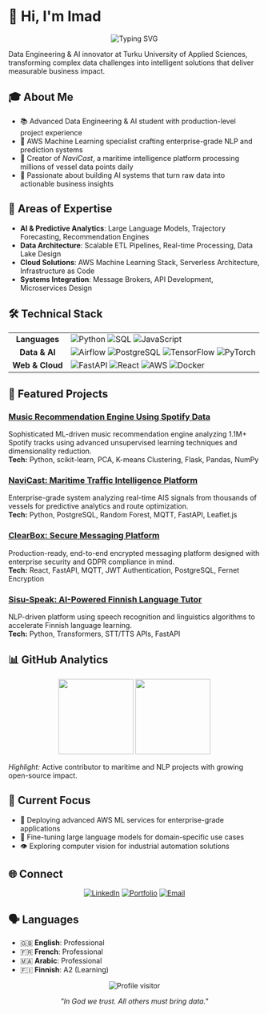 # 👋 Hi, I'm Imad 

<div align="center">
  <img src="https://readme-typing-svg.herokuapp.com?font=Inter&weight=500&size=24&pause=1000&color=3584E4&center=true&vCenter=true&random=false&width=600&lines=AI+%26+Machine+Learning+Engineer;Data+Pipeline+Architect;AWS+Certified+Specialist;Building+Tomorrow's+Intelligence" alt="Typing SVG" />
</div>

Data Engineering & AI innovator at Turku University of Applied Sciences, transforming complex data challenges into intelligent solutions that deliver measurable business impact.

## 🎓 About Me

- 📚 Advanced Data Engineering & AI student with production-level project experience
- 🌱 AWS Machine Learning specialist crafting enterprise-grade NLP and prediction systems
- 🚢 Creator of *NaviCast*, a maritime intelligence platform processing millions of vessel data points daily
- 🤖 Passionate about building AI systems that turn raw data into actionable business insights

## 🧠 Areas of Expertise

- **AI & Predictive Analytics**: Large Language Models, Trajectory Forecasting, Recommendation Engines
- **Data Architecture**: Scalable ETL Pipelines, Real-time Processing, Data Lake Design
- **Cloud Solutions**: AWS Machine Learning Stack, Serverless Architecture, Infrastructure as Code
- **Systems Integration**: Message Brokers, API Development, Microservices Design

## 🛠️ Technical Stack

<div align="center">
  <table>
    <tr>
      <td align="center"><b>Languages</b></td>
      <td>
        <img src="https://img.shields.io/badge/Python-3776AB?style=for-the-badge&logo=python&logoColor=white" alt="Python"/>
        <img src="https://img.shields.io/badge/SQL-4479A1?style=for-the-badge&logo=postgresql&logoColor=white" alt="SQL"/>
        <img src="https://img.shields.io/badge/JavaScript-F7DF1E?style=for-the-badge&logo=javascript&logoColor=black" alt="JavaScript"/>
      </td>
    </tr>
    <tr>
      <td align="center"><b>Data & AI</b></td>
      <td>
        <img src="https://img.shields.io/badge/Airflow-017CEE?style=for-the-badge&logo=apache-airflow&logoColor=white" alt="Airflow"/>
        <img src="https://img.shields.io/badge/PostgreSQL-316192?style=for-the-badge&logo=postgresql&logoColor=white" alt="PostgreSQL"/>
        <img src="https://img.shields.io/badge/TensorFlow-FF6F00?style=for-the-badge&logo=tensorflow&logoColor=white" alt="TensorFlow"/>
        <img src="https://img.shields.io/badge/PyTorch-EE4C2C?style=for-the-badge&logo=pytorch&logoColor=white" alt="PyTorch"/>
      </td>
    </tr>
    <tr>
      <td align="center"><b>Web & Cloud</b></td>
      <td>
        <img src="https://img.shields.io/badge/FastAPI-009688?style=for-the-badge&logo=fastapi&logoColor=white" alt="FastAPI"/>
        <img src="https://img.shields.io/badge/React-61DAFB?style=for-the-badge&logo=react&logoColor=black" alt="React"/>
        <img src="https://img.shields.io/badge/AWS-232F3E?style=for-the-badge&logo=amazon-aws&logoColor=white" alt="AWS"/>
        <img src="https://img.shields.io/badge/Docker-2496ED?style=for-the-badge&logo=docker&logoColor=white" alt="Docker"/>
      </td>
    </tr>
  </table>
</div>

## 🚀 Featured Projects

### [Music Recommendation Engine Using Spotify Data]((https://github.com/imaddde867/spotify-clusters))
Sophisticated ML-driven music recommendation engine analyzing 1.1M+ Spotify tracks using advanced unsupervised learning techniques and dimensionality reduction.  
**Tech:** Python, scikit-learn, PCA, K-means Clustering, Flask, Pandas, NumPy  

### [NaviCast: Maritime Traffic Intelligence Platform](https://github.com/imaddde867/Maritime-Vessel-Tracking-System)
Enterprise-grade system analyzing real-time AIS signals from thousands of vessels for predictive analytics and route optimization.  
**Tech:** Python, PostgreSQL, Random Forest, MQTT, FastAPI, Leaflet.js

### [ClearBox: Secure Messaging Platform](https://github.com/imaddde867/ClearBox)
Production-ready, end-to-end encrypted messaging platform designed with enterprise security and GDPR compliance in mind.  
**Tech:** React, FastAPI, MQTT, JWT Authentication, PostgreSQL, Fernet Encryption

### [Sisu-Speak: AI-Powered Finnish Language Tutor](https://github.com/imaddde867/sisu-docs)
NLP-driven platform using speech recognition and linguistics algorithms to accelerate Finnish language learning.  
**Tech:** Python, Transformers, STT/TTS APIs, FastAPI

## 📊 GitHub Analytics

<div align="center">
  <img height="150em" src="https://github-readme-stats.vercel.app/api?username=imaddde867&show_icons=true&theme=github_dark&include_all_commits=true&count_private=true&hide_border=true"/>
  <img height="150em" src="https://github-readme-stats.vercel.app/api/top-langs/?username=imaddde867&layout=compact&langs_count=8&theme=github_dark&hide_border=true"/>
</div>

*Highlight:* Active contributor to maritime and NLP projects with growing open-source impact.

## 🌱 Current Focus

- 🧠 Deploying advanced AWS ML services for enterprise-grade applications
- 📝 Fine-tuning large language models for domain-specific use cases
- 👁️ Exploring computer vision for industrial automation solutions

## 🌐 Connect

<div align="center">
  <a href="https://www.linkedin.com/in/imad-eddine-el-mouss-986741262/"><img src="https://img.shields.io/badge/LinkedIn-0A66C2?style=for-the-badge&logo=linkedin&logoColor=white" alt="LinkedIn"/></a>
  <a href="https://imad-elmouss.com"><img src="https://img.shields.io/badge/Portfolio-FF5722?style=for-the-badge&logo=safari&logoColor=white" alt="Portfolio"/></a>
  <a href="mailto:imad.elmouss@example.com"><img src="https://img.shields.io/badge/Email-D14836?style=for-the-badge&logo=gmail&logoColor=white" alt="Email"/></a>
</div>

## 🗣️ Languages

- 🇬🇧 **English**: Professional  
- 🇫🇷 **French**: Professional  
- 🇲🇦 **Arabic**: Professional  
- 🇫🇮 **Finnish**: A2 (Learning)

<div align="center">
  <img src="https://komarev.com/ghpvc/?username=imaddde867&style=flat-square&color=3584E4" alt="Profile visitor" />
  
  *"In God we trust. All others must bring data."*
</div>
